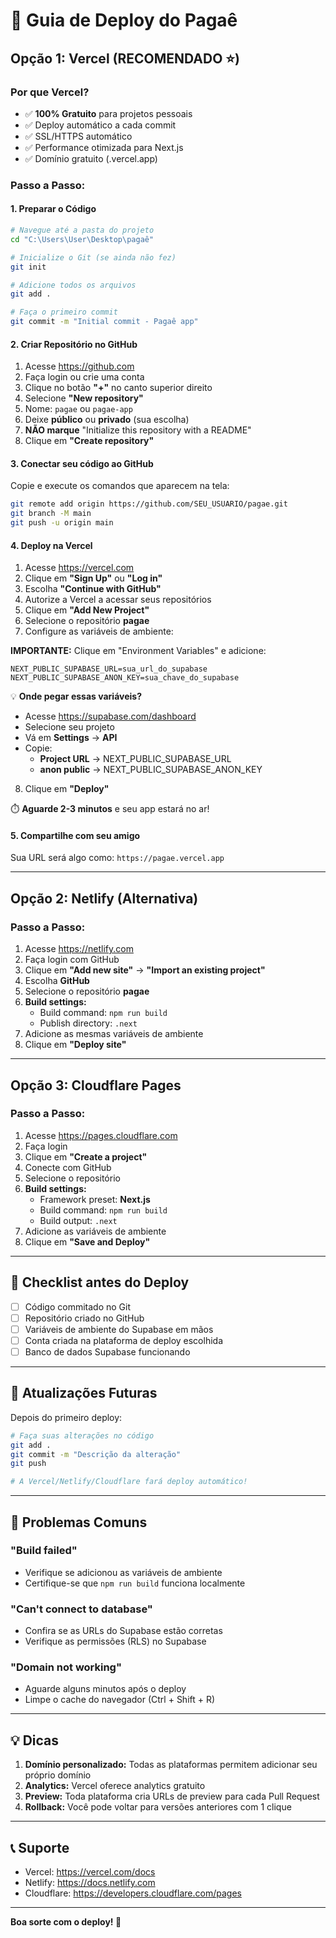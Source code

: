 # 🚀 Guia de Deploy do Pagaê

## Opção 1: Vercel (RECOMENDADO ⭐)

### Por que Vercel?
- ✅ **100% Gratuito** para projetos pessoais
- ✅ Deploy automático a cada commit
- ✅ SSL/HTTPS automático
- ✅ Performance otimizada para Next.js
- ✅ Domínio gratuito (.vercel.app)

### Passo a Passo:

#### 1. Preparar o Código

```bash
# Navegue até a pasta do projeto
cd "C:\Users\User\Desktop\pagaê"

# Inicialize o Git (se ainda não fez)
git init

# Adicione todos os arquivos
git add .

# Faça o primeiro commit
git commit -m "Initial commit - Pagaê app"
```

#### 2. Criar Repositório no GitHub

1. Acesse https://github.com
2. Faça login ou crie uma conta
3. Clique no botão **"+"** no canto superior direito
4. Selecione **"New repository"**
5. Nome: `pagae` ou `pagae-app`
6. Deixe **público** ou **privado** (sua escolha)
7. **NÃO marque** "Initialize this repository with a README"
8. Clique em **"Create repository"**

#### 3. Conectar seu código ao GitHub

Copie e execute os comandos que aparecem na tela:

```bash
git remote add origin https://github.com/SEU_USUARIO/pagae.git
git branch -M main
git push -u origin main
```

#### 4. Deploy na Vercel

1. Acesse https://vercel.com
2. Clique em **"Sign Up"** ou **"Log in"**
3. Escolha **"Continue with GitHub"**
4. Autorize a Vercel a acessar seus repositórios
5. Clique em **"Add New Project"**
6. Selecione o repositório **pagae**
7. Configure as variáveis de ambiente:

**IMPORTANTE:** Clique em "Environment Variables" e adicione:

```
NEXT_PUBLIC_SUPABASE_URL=sua_url_do_supabase
NEXT_PUBLIC_SUPABASE_ANON_KEY=sua_chave_do_supabase
```

💡 **Onde pegar essas variáveis?**
- Acesse https://supabase.com/dashboard
- Selecione seu projeto
- Vá em **Settings** → **API**
- Copie:
  - **Project URL** → NEXT_PUBLIC_SUPABASE_URL
  - **anon public** → NEXT_PUBLIC_SUPABASE_ANON_KEY

8. Clique em **"Deploy"**

⏱️ **Aguarde 2-3 minutos** e seu app estará no ar!

#### 5. Compartilhe com seu amigo

Sua URL será algo como: `https://pagae.vercel.app`

---

## Opção 2: Netlify (Alternativa)

### Passo a Passo:

1. Acesse https://netlify.com
2. Faça login com GitHub
3. Clique em **"Add new site"** → **"Import an existing project"**
4. Escolha **GitHub**
5. Selecione o repositório **pagae**
6. **Build settings:**
   - Build command: `npm run build`
   - Publish directory: `.next`
7. Adicione as mesmas variáveis de ambiente
8. Clique em **"Deploy site"**

---

## Opção 3: Cloudflare Pages

### Passo a Passo:

1. Acesse https://pages.cloudflare.com
2. Faça login
3. Clique em **"Create a project"**
4. Conecte com GitHub
5. Selecione o repositório
6. **Build settings:**
   - Framework preset: **Next.js**
   - Build command: `npm run build`
   - Build output: `.next`
7. Adicione as variáveis de ambiente
8. Clique em **"Save and Deploy"**

---

## 📝 Checklist antes do Deploy

- [ ] Código commitado no Git
- [ ] Repositório criado no GitHub
- [ ] Variáveis de ambiente do Supabase em mãos
- [ ] Conta criada na plataforma de deploy escolhida
- [ ] Banco de dados Supabase funcionando

---

## 🔄 Atualizações Futuras

Depois do primeiro deploy:

```bash
# Faça suas alterações no código
git add .
git commit -m "Descrição da alteração"
git push

# A Vercel/Netlify/Cloudflare fará deploy automático!
```

---

## 🐛 Problemas Comuns

### "Build failed"
- Verifique se adicionou as variáveis de ambiente
- Certifique-se que `npm run build` funciona localmente

### "Can't connect to database"
- Confira se as URLs do Supabase estão corretas
- Verifique as permissões (RLS) no Supabase

### "Domain not working"
- Aguarde alguns minutos após o deploy
- Limpe o cache do navegador (Ctrl + Shift + R)

---

## 💡 Dicas

1. **Domínio personalizado:** Todas as plataformas permitem adicionar seu próprio domínio
2. **Analytics:** Vercel oferece analytics gratuito
3. **Preview:** Toda plataforma cria URLs de preview para cada Pull Request
4. **Rollback:** Você pode voltar para versões anteriores com 1 clique

---

## 📞 Suporte

- Vercel: https://vercel.com/docs
- Netlify: https://docs.netlify.com
- Cloudflare: https://developers.cloudflare.com/pages

---

**Boa sorte com o deploy! 🎉**

